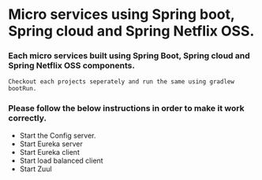 # Micro services using Spring boot, Spring cloud and Spring Netflix OSS.

### Each micro services built using Spring Boot, Spring cloud and Spring Netflix OSS components. 

```
Checkout each projects seperately and run the same using gradlew bootRun.
```

### Please follow the below instructions in order to make it work correctly.
* Start the Config server.
* Start Eureka server
* Start Eureka client
* Start load balanced client
* Start Zuul 

 


